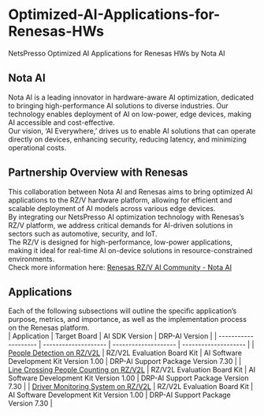 # Optimized-AI-Applications-for-Renesas-HWs
NetsPresso Optimized AI Applications for Renesas HWs by Nota AI   

## Nota AI   
Nota AI is a leading innovator in hardware-aware AI optimization, dedicated to bringing high-performance AI solutions to diverse industries. Our technology enables deployment of AI on low-power, edge devices, making AI accessible and cost-effective.   
Our vision, ‘AI Everywhere,’ drives us to enable AI solutions that can operate directly on devices, enhancing security, reducing latency, and minimizing operational costs.   

## Partnership Overview with Renesas   
This collaboration between Nota AI and Renesas aims to bring optimized AI applications to the RZ/V hardware platform, allowing for efficient and scalable deployment of AI models across various edge devices.   
By integrating our NetsPresso AI optimization technology with Renesas’s RZ/V platform, we address critical demands for AI-driven solutions in sectors such as automotive, security, and IoT.   
The RZ/V is designed for high-performance, low-power applications, making it ideal for real-time AI on-device solutions in resource-constrained environments.   
Check more information here: [Renesas RZ/V AI Community - Nota AI](https://www.renesas.com/en/products/microcontrollers-microprocessors/rz-mpus/rz-partner-solutions/nota-netspresso?srsltid=AfmBOoofyLYHqkx7_IyebecHwJlOuKxjz_9ovMwhka9NqJvBcUazMhGa#related-boards-kits)


## Applications   
Each of the following subsections will outline the specific application’s purpose, metrics, and importance, as well as the implementation process on the Renesas platform.   
| Application | Target Board | AI SDK Version | DRP-AI Version |
| -------------------- | -------------------- | -------------------- | -------------------- |
| [People Detection on RZ/V2L](https://github.com/Nota-NetsPresso/Optimized-AI-Applications-for-Renesas-HWs/tree/main/1.%20People%20Detection%20on%20RZV2L) | RZ/V2L Evaluation Board Kit | AI Software Development Kit Version 1.00 | DRP-AI Support Package Version 7.30 |
| [Line Crossing People Counting on RZ/V2L](https://github.com/Nota-NetsPresso/Optimized-AI-Applications-for-Renesas-HWs/tree/main/2.%20Line%20Crossing%20People%20Counting%20on%20RZV2L) | RZ/V2L Evaluation Board Kit | AI Software Development Kit Version 1.00 | DRP-AI Support Package Version 7.30 |
| [Driver Monitoring System on RZ/V2L](https://github.com/Nota-NetsPresso/Optimized-AI-Applications-for-Renesas-HWs/tree/main/3.%20Driver%20Monitoring%20System%20on%20RZV2L) | RZ/V2L Evaluation Board Kit | AI Software Development Kit Version 1.00 | DRP-AI Support Package Version 7.30 |
